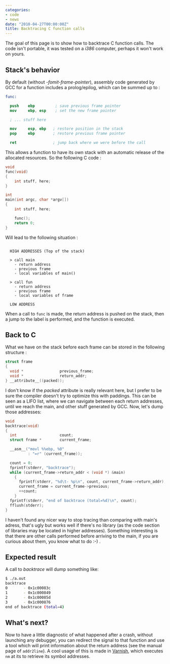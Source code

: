 ```yaml
---
categories:
- code
- news
date: "2010-04-27T00:00:00Z"
title: Backtracing C function calls
---
```


The goal of this page is to show how to backtrace C function calls.
The code isn't portable, it was tested on a _i386_ computer, perhaps
it won't work on yours.

## Stack's behavior

By default (without *-fomit-frame-pointer*), assembly code generated
by GCC for a function includes a prolog/epilog, which can be summed up
to :

```nasm
func:

  push    ebp         ; save previous frame pointer
  mov     ebp, esp    ; set the new frame pointer

  ; ... stuff here

  mov     esp, ebp   ; restore position in the stack
  pop     ebp        ; restore previous frame pointer

  ret                ; jump back where we were before the call
```

This allows a function to have its own stack with an automatic release
of the allocated resources. So the following C code :

```c
void
func(void)
{
    int stuff, here;
}

int
main(int argc, char *argv[])
{
    int stuff, here;

    func();
    return 0;
}
```

Will lead to the following situation :

```text

  HIGH ADDRESSES (Top of the stack)

  > call main
    - return address
    - previous frame
    - local variables of main()

  > call fun
    - return address
    - previous frame
    - local variables of frame

  LOW ADDRESS
```

When a call to `func` is made, the return address is pushed on the
stack, then a jump to the label is performed, and the function is
executed.

## Back to C

What we have on the stack before each frame can be stored in the
following structure :

```c
struct frame
{
  void *                previous_frame;
  void *                return_addr;
} __attribute__((packed));
```

I don't know if the *packed* attribute is really relevant here, but I
prefer to be sure the compiler doesn't try to optimize this with
paddings.  This can be seen as a LIFO list, where we can navigate
between each return addresses, until we reach the main, and other
stuff generated by GCC.  Now, let's dump those addresses:

```c
void
backtrace(void)
{
  int                   count;
  struct frame *        current_frame;

  __asm__("movl %%ebp, %0"
          : "=r" (current_frame));

  count = 0;
  fprintf(stderr, "backtrace");
  while (current_frame->return_addr < (void *) &main)
    {
      fprintf(stderr, "%d\t- %p\n", count, current_frame->return_addr);
      current_frame = current_frame->previous;
      ++count;
    }
  fprintf(stderr, "end of backtrace (total=%d)\n", count);
  fflush(stderr);
}
```

I haven't found any nicer way to stop tracing than comparing with
main's adress, that's ugly but works well if there's no library (as
the code section of libraries may be located in higher
addresses). Something interesting is that there are other calls
performed before arriving to the main, if you are curious about them,
you know what to do :-) .

## Expected result

A call to *backtrace* will dump something like:

```bash
$ ./a.out
backtrace
0       - 0x1c00083c
1       - 0x1c000849
2       - 0x1c00085d
3       - 0x1c000876
end of backtrace (total=4)
```

## What's next?

Now to have a little diagnostic of what happened after a crash,
without launching any debugger, you can redirect the signal to that
function and use a tool which will print information about the return
address (see the manual page of `addr2line`). A cool usage of this is
made in [Varnish](http://varnish-cache.org/), which executes `nm` at
its to retrieve its symbol addresses.
